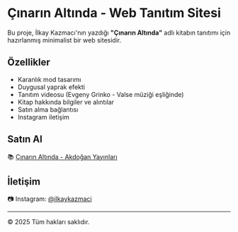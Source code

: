# Çınarın Altında - Web Tanıtım Sitesi

Bu proje, İlkay Kazmacı'nın yazdığı **"Çınarın Altında"** adlı kitabın tanıtımı için hazırlanmış minimalist bir web sitesidir.

## Özellikler
- Karanlık mod tasarımı
- Duygusal yaprak efekti
- Tanıtım videosu (Evgeny Grinko - Valse müziği eşliğinde)
- Kitap hakkında bilgiler ve alıntılar
- Satın alma bağlantısı
- Instagram iletişim

## Satın Al
📚 [Çınarın Altında - Akdoğan Yayınları](https://www.akdoganyayinevi.com/kitaplar/cinarin-altinda/)

## İletişim
📷 Instagram: [@ilkaykazmaci](https://www.instagram.com/ilkaykazmaci)

---

© 2025 Tüm hakları saklıdır.
